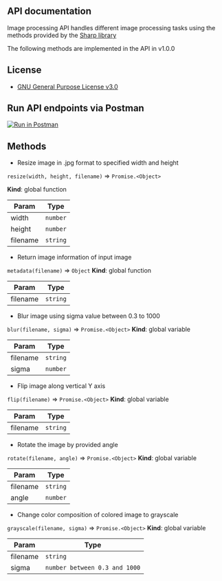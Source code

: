 ## API documentation

Image processing API handles different image processing tasks using the methods provided by the [Sharp library](https://sharp.pixelplumbing.com/)

The following methods are implemented in the API in v1.0.0

## License

- [GNU General Purpose License v3.0](https://github.com/anantakrroy/imageprocessing_api/blob/master/LICENSE.md)

## Run API endpoints via Postman
[![Run in Postman](https://run.pstmn.io/button.svg)](https://app.getpostman.com/run-collection/2cbd79f8495f3fa99527?action=collection%2Fimport)

## Methods

- <a name="resize">Resize image in .jpg format to specified width and height
  </a>

`resize(width, height, filename)` ⇒ <code>Promise.&lt;Object&gt;</code>

**Kind**: global function

| Param    | Type                |
| -------- | ------------------- |
| width    | <code>number</code> |
| height   | <code>number</code> |
| filename | <code>string</code> |

- <a name="metadata">Return image information of input image</a>

`metadata(filename)` ⇒ <code>Object</code>
**Kind**: global function

| Param | Type |
| --- | --- |
| filename | <code>string</code> |


- <a name="blur">Blur image using sigma value between 0.3 to 1000
  </a>

`blur(filename, sigma)` ⇒ <code>Promise.&lt;Object&gt;</code>
**Kind**: global variable

| Param | Type |
| --- | --- |
| filename | <code>string</code> |
| sigma | <code>number</code> |


- <a name="flip">Flip image along vertical Y axis
  </a>

`flip(filename)` ⇒ <code>Promise.&lt;Object&gt;</code>
**Kind**: global variable

| Param | Type |
| --- | --- |
| filename | <code>string</code> |


- <a name="rotate">Rotate the image by provided angle</a>

`rotate(filename, angle)` ⇒ <code>Promise.&lt;Object&gt;</code>
**Kind**: global variable


| Param | Type |
| --- | --- |
| filename | <code>string</code> |
| angle | <code>number</code> |

- <a name="grayscale">Change color composition of colored image to grayscale</a>

`grayscale(filename, sigma)` ⇒ <code>Promise.&lt;Object&gt;</code>
**Kind**: global variable


| Param | Type |
| --- | --- |
| filename | <code>string</code> |
| sigma | <code>number between 0.3 and 1000</code> |

